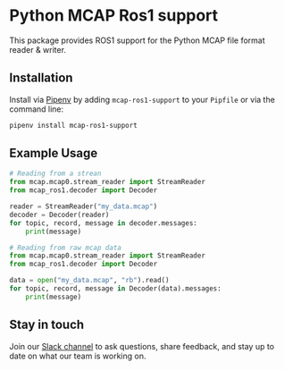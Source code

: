 # Python MCAP Ros1 support

This package provides ROS1 support for the Python MCAP file format reader &amp; writer.

## Installation

Install via [Pipenv](https://pipenv.pypa.io/en/latest/) by adding `mcap-ros1-support` to your `Pipfile` or via the command line:

```bash
pipenv install mcap-ros1-support
```

## Example Usage

```python
# Reading from a strean
from mcap.mcap0.stream_reader import StreamReader
from mcap_ros1.decoder import Decoder

reader = StreamReader("my_data.mcap")
decoder = Decoder(reader)
for topic, record, message in decoder.messages:
    print(message)
```

```python
# Reading from raw mcap data
from mcap.mcap0.stream_reader import StreamReader
from mcap_ros1.decoder import Decoder

data = open("my_data.mcap", "rb").read()
for topic, record, message in Decoder(data).messages:
    print(message)
```

## Stay in touch

Join our [Slack channel](https://foxglove.dev/join-slack) to ask questions, share feedback, and stay up to date on what our team is working on.
